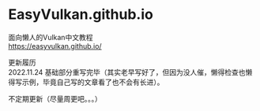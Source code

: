 # EasyVulkan.github.io
面向懒人的Vulkan中文教程<br>
https://easyvulkan.github.io/

更新履历<br>
2022.11.24 基础部分重写完毕（其实老早写好了，但因为没人催，懒得检查也懒得写示例，毕竟自己写的文章看了也不会有长进）。

不定期更新（尽量周更吧。。。）